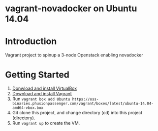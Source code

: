 vagrant-novadocker on Ubuntu 14.04
==================================

# Introduction

Vagrant project to spinup a 3-node Openstack enabling novadocker

# Getting Started

1. [Donwload and install VirtualBox](https://www.virtualbox.org/wiki/Downloads)
2. [Download and install Vagrant](http://www.vagrantup.com/downloads.html)
3. Run ```vagrant box add Ubuntu https://oss-binaries.phusionpassenger.com/vagrant/boxes/latest/ubuntu-14.04-amd64-vbox.box```
4. Git clone this project, and change directory (cd) into this project (directory).
5. Run ```vagrant up``` to create the VM.
